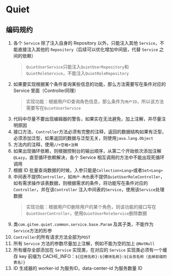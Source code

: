 # Quiet

## 编码规约

1. 各个 `Service` 除了注入自身的 Repository 以外，只能注入其他 `Service`，不能直接注入其他的 `Repository`（后续可以优化增加中间层，代替 `Service` 之间的依赖）
   > `QuietUserService`只能注入`QuietUserRepository`和`QuietRoleService`，不能注入`QuietRoleRepository`
2. 如果要实现根据某个条件查询某些信息的功能，那么方法需要写在条件对应的 Service 里面（Controller同理）
   > 实现功能：根据用户ID查询角色信息，那么条件为`用户ID`，所以该方法需要写在`QuietUserService`
3. 代码中尽量不要出现编辑器的警告，如果实在无法避免，加上注解，并尽量注明原因
4. 接口方法、`Controller`方法必须有完整的注释，返回的数据结构如果有泛型，必须添加泛型，如果返回的数据与泛型无关，则使用`java.lang.Object`
5. 方法内的注释，使用`//+空格+注释`
6. 如果出现循环依赖，则根据控制台的输出顺序，从第二个开始依次添加注解`@Lazy`，直至循环依赖解决，各个 Service 相互调用的方法中不能出现死循环调用
7. 根据 ID 批量查询数据的时候，入参只能是`Collection<Long>`或者`Set<Long>`
8. 中间表不提供`Controller`，如`用户-角色`表不提供`QuietUserRoleController`，如有需求操作该表数据，则根据需求的条件，将功能写在条件对应的`Controller`，并在该`Controller`
   注入中间表的`Service`，使用该`Service`处理数据
   > 实现功能：根据用户ID删除用户的某个角色，则该功能的接口写在`QuietUserController`，使用`QuietUserRoleService`删除数据
9. 类`com.gitee.quiet.common.service.base.Param` 及其子类，不能作为`Service`方法的形参
10. `Controller`的所有请求方法全部为`POST`
11. 所有 `Service` 方法的参数尽量加上注解，例如不能为空的加上 `@NotNull`
12. 所有缓存全部添加在 `Service` 实现类，在对应的 `Service` 实现类必须有一个缓存 key 前缀为 CACHE_INFO：`${应用名称}:${模块名称}:${业务名称（去掉前缀的表名）}`
13. ID 生成器的 worker-id 为服务ID，data-center-id 为服务数量 ID
